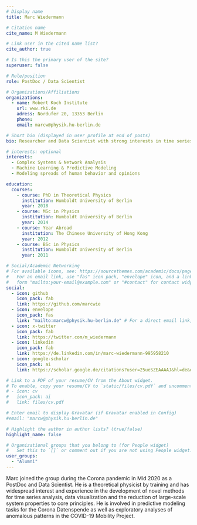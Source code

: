 ```yaml
---
# Display name
title: Marc Wiedermann

# Citation name
cite_name: M Wiedermann

# Link user in the cited name list?
cite_author: true

# Is this the primary user of the site?
superuser: false

# Role/position
role: PostDoc / Data Scientist

# Organizations/Affiliations
organizations:
  - name: Robert Koch Institute
    url: www.rki.de
    adress: Nordufer 20, 13353 Berlin
    phone:
    email: marcw@physik.hu-berlin.de

# Short bio (displayed in user profile at end of posts)
bio: Researcher and Data Scientist with strong interests in time series and network analysis, predictive models and low-dimensional dynamical systems for the spread of human behavior.

# interests: optional
interests:
  - Complex Systems & Network Analysis
  - Machine Learning & Predictive Modeling
  - Modeling spreads of human behavior and opinions

education:
  courses:
    - course: PhD in Theoretical Physics
      institution: Humboldt University of Berlin
      year: 2018
    - course: MSc in Physics
      institution: Humboldt University of Berlin
      year: 2014
    - course: Year Abroad
      institution: The Chinese University of Hong Kong
      year: 2012
    - course: BSc in Physics
      institution: Humboldt University of Berlin
      year: 2011

# Social/Academic Networking
# For available icons, see: https://sourcethemes.com/academic/docs/page-builder/#icons
#   For an email link, use "fas" icon pack, "envelope" icon, and a link in the
#   form "mailto:your-email@example.com" or "#contact" for contact widget.
social:
  - icon: github
    icon_pack: fab
    link: https://github.com/marcwie
  - icon: envelope
    icon_pack: fas
    link: "mailto:marcw@physik.hu-berlin.de" # For a direct email link, use "mailto:test@example.org".
  - icon: x-twitter
    icon_pack: fab
    link: https://twitter.com/m_wiedermann
  - icon: linkedin
    icon_pack: fab
    link: https://de.linkedin.com/in/marc-wiedermann-995958210
  - icon: google-scholar
    icon_pack: ai
    link: https://scholar.google.de/citations?user=25ueSZEAAAAJ&hl=de&oi=sra

# Link to a PDF of your resume/CV from the About widget.
# To enable, copy your resume/CV to `static/files/cv.pdf` and uncomment the lines below.
# - icon: cv
#   icon_pack: ai
#   link: files/cv.pdf

# Enter email to display Gravatar (if Gravatar enabled in Config)
#email: "marcw@physik.hu-berlin.de"

# Highlight the author in author lists? (true/false)
highlight_name: false

# Organizational groups that you belong to (for People widget)
#   Set this to `[]` or comment out if you are not using People widget.
user_groups:
  - "Alumni"
---
```


Marc joined the group during the Corona pandemic in Mid 2020 as a PostDoc and
Data Scientist. He is a theoretical physicist by training and has widespread
interest and experience in the development of novel methods for time series
analysis, data visualization and the reduction of large-scale system properties
to core principles. He is involved in predictive modeling tasks for the Corona
Datenspende as well as exploratory analyses of anomalous patterns in the
COVID-19 Mobility Project.
